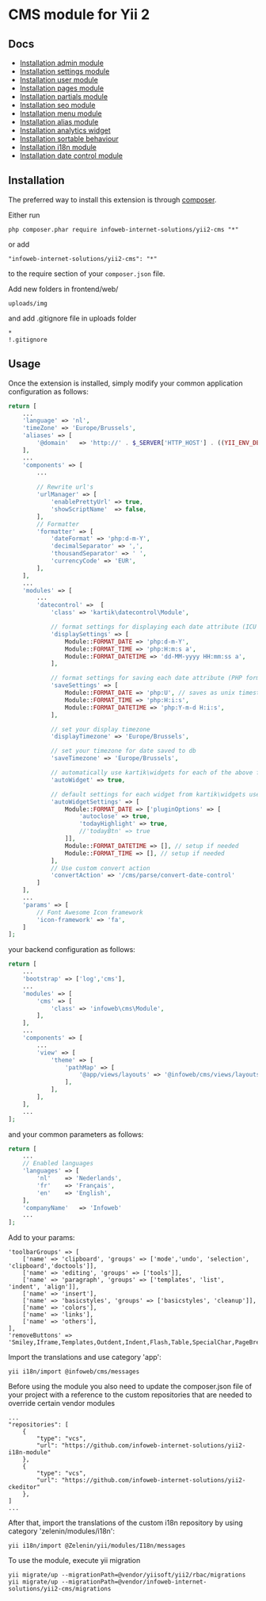 CMS module for Yii 2
========================

Docs
-----
- [Installation admin module](https://github.com/mdmsoft/yii2-admin)
- [Installation settings module](https://github.com/infoweb-internet-solutions/yii2-cms-settings)
- [Installation user module](https://github.com/infoweb-internet-solutions/yii2-cms-user)
- [Installation pages module](https://github.com/infoweb-internet-solutions/yii2-cms-pages)
- [Installation partials module](https://github.com/infoweb-internet-solutions/yii2-cms-partials)
- [Installation seo module](https://github.com/infoweb-internet-solutions/yii2-cms-seo)
- [Installation menu module](https://github.com/infoweb-internet-solutions/yii2-cms-menu)
- [Installation alias module](https://github.com/infoweb-internet-solutions/yii2-cms-alias)
- [Installation analytics widget](https://github.com/infoweb-internet-solutions/yii2-cms-analytics)
- [Installation sortable behaviour](https://github.com/infoweb-internet-solutions/yii2-sortable-behaviour)
- [Installation i18n module](https://github.com/zelenin/yii2-i18n-module)
- [Installation date control module](https://github.com/kartik-v/yii2-datecontrol)

Installation
------------

The preferred way to install this extension is through [composer](http://getcomposer.org/download/).

Either run

```
php composer.phar require infoweb-internet-solutions/yii2-cms "*"
```

or add

```
"infoweb-internet-solutions/yii2-cms": "*"
```

to the require section of your `composer.json` file.

Add new folders in frontend/web/

```
uploads/img
```

and add .gitignore file in uploads folder

```
*
!.gitignore
```


Usage
-----

Once the extension is installed, simply modify your common application configuration as follows:

```php
return [
    ...
    'language' => 'nl',
    'timeZone' => 'Europe/Brussels',
    'aliases' => [
        '@domain'   => 'http://' . $_SERVER['HTTP_HOST'] . ((YII_ENV_DEV) ? '/name-of-the-folder-in-your-localhost' : '')
    ],
    ...
    'components' => [
        ...        
        
        // Rewrite url's
        'urlManager' => [
            'enablePrettyUrl' => true,
            'showScriptName'  => false,
        ],
        // Formatter
        'formatter' => [
            'dateFormat' => 'php:d-m-Y',
            'decimalSeparator' => ',',
            'thousandSeparator' => ' ',
            'currencyCode' => 'EUR',
        ],
    ],
    ...
    'modules' => [
        ...
        'datecontrol' =>  [
            'class' => 'kartik\datecontrol\Module',

            // format settings for displaying each date attribute (ICU format example)
            'displaySettings' => [
                Module::FORMAT_DATE => 'php:d-m-Y',
                Module::FORMAT_TIME => 'php:H:m:s a',
                Module::FORMAT_DATETIME => 'dd-MM-yyyy HH:mm:ss a',
            ],

            // format settings for saving each date attribute (PHP format example)
            'saveSettings' => [
                Module::FORMAT_DATE => 'php:U', // saves as unix timestamp
                Module::FORMAT_TIME => 'php:H:i:s',
                Module::FORMAT_DATETIME => 'php:Y-m-d H:i:s',
            ],

            // set your display timezone
            'displayTimezone' => 'Europe/Brussels',

            // set your timezone for date saved to db
            'saveTimezone' => 'Europe/Brussels',

            // automatically use kartik\widgets for each of the above formats
            'autoWidget' => true,

            // default settings for each widget from kartik\widgets used when autoWidget is true
            'autoWidgetSettings' => [
                Module::FORMAT_DATE => ['pluginOptions' => [
                    'autoclose' => true,
                    'todayHighlight' => true,
                    //'todayBtn' => true
                ]],
                Module::FORMAT_DATETIME => [], // setup if needed
                Module::FORMAT_TIME => [], // setup if needed
            ],
            // Use custom convert action
            'convertAction' => '/cms/parse/convert-date-control'
        ]
    ],
    ...
    'params' => [
        // Font Awesome Icon framework
        'icon-framework' => 'fa',  
    ]
];
```

your backend configuration as follows:

```php
return [
    ...
    'bootstrap' => ['log','cms'],
    ...
    'modules' => [
        'cms' => [
            'class' => 'infoweb\cms\Module',
        ],
    ],
    ...
    'components' => [
        ...
        'view' => [
            'theme' => [
                'pathMap' => [
                    '@app/views/layouts' => '@infoweb/cms/views/layouts',
                ],
            ],
        ],
    ],
    ...
];
```

and your common parameters as follows:

```php
return [
    ...
    // Enabled languages
    'languages' => [
        'nl'    => 'Nederlands',
        'fr'    => 'Français',
        'en'    => 'English',
    ],
    'companyName'   => 'Infoweb'
    ...
];
```

Add to your params:
```
'toolbarGroups' => [
    ['name' => 'clipboard', 'groups' => ['mode','undo', 'selection', 'clipboard','doctools']],
    ['name' => 'editing', 'groups' => ['tools']],
    ['name' => 'paragraph', 'groups' => ['templates', 'list', 'indent', 'align']],
    ['name' => 'insert'],
    ['name' => 'basicstyles', 'groups' => ['basicstyles', 'cleanup']],
    ['name' => 'colors'],
    ['name' => 'links'],
    ['name' => 'others'],
],
'removeButtons' => 'Smiley,Iframe,Templates,Outdent,Indent,Flash,Table,SpecialChar,PageBreak',
```

Import the translations and use category 'app':
```
yii i18n/import @infoweb/cms/messages
```

Before using the module you also need to update the composer.json file of your project
with a reference to the custom repositories that are needed to override certain
vendor modules
```
...
"repositories": [
    {
        "type": "vcs",
        "url": "https://github.com/infoweb-internet-solutions/yii2-i18n-module"
    },
    {
        "type": "vcs",
        "url": "https://github.com/infoweb-internet-solutions/yii2-ckeditor"
    },
]
...
```

After that, import the translations of the custom i18n repository by using category 'zelenin/modules/i18n':
```
yii i18n/import @Zelenin/yii/modules/I18n/messages
```

To use the module, execute yii migration
```
yii migrate/up --migrationPath=@vendor/yiisoft/yii2/rbac/migrations
yii migrate/up --migrationPath=@vendor/infoweb-internet-solutions/yii2-cms/migrations
```